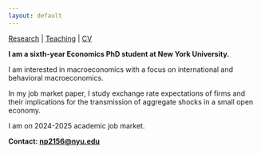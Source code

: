 ```yaml
---
layout: default
---
```


[Research](https://nadiapozdnyakova.github.io/research) | [Teaching](https://nadiapozdnyakova.github.io/teaching) | [CV](CV.pdf)

<b>I am a sixth-year Economics PhD student at New York University.</b>

I am interested in macroeconomics with a focus on international and behavioral macroeconomics.

In my job market paper, I study exchange rate expectations of firms and their implications for the transmission of aggregate shocks in a small open economy.

I am on 2024-2025 academic job market.

<b>Contact: np2156@nyu.edu</b>
